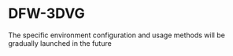 # DFW-3DVG

The specific environment configuration and usage methods will be gradually launched in the future
